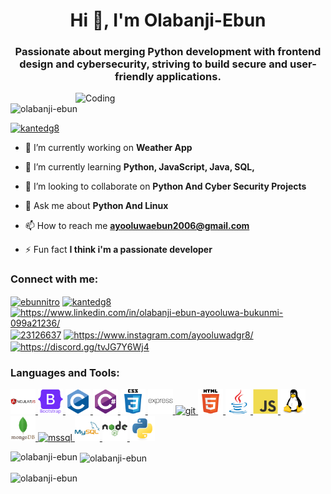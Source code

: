 <h1 align="center">Hi 👋, I'm Olabanji-Ebun</h1>
<h3 align="center">Passionate about merging Python development with frontend design and cybersecurity, striving to build secure and user-friendly applications.</h3>
<img align="right" alt="Coding" width="400" src="https://th.bing.com/th/id/R.c0d1b11e54c2b07f7353dd160e8ba80d?rik=BH2sjO5Vy1%2fC%2fg&pid=ImgRaw&r=0"></img>

<p align="left"> <img src="https://komarev.com/ghpvc/?username=olabanji-ebun&label=Profile%20views&color=0e75b6&style=flat" alt="olabanji-ebun" /> </p>

<p align="left"> <a href="https://twitter.com/kantedg8" target="blank"><img src="https://img.shields.io/twitter/follow/kantedg8?logo=twitter&style=for-the-badge" alt="kantedg8" /></a> </p>

- 🔭 I’m currently working on **Weather App**

- 🌱 I’m currently learning **Python, JavaScript, Java, SQL,**

- 👯 I’m looking to collaborate on **Python And Cyber Security Projects**

- 💬 Ask me about **Python And Linux**

- 📫 How to reach me **ayooluwaebun2006@gmail.com**

- ⚡ Fun fact **I think i'm a passionate developer**

<h3 align="left">Connect with me:</h3>
<p align="left">
<a href="https://dev.to/ebunnitro" target="blank"><img align="center" src="https://raw.githubusercontent.com/rahuldkjain/github-profile-readme-generator/master/src/images/icons/Social/devto.svg" alt="ebunnitro" height="30" width="40" /></a>
<a href="https://twitter.com/kantedg8" target="blank"><img align="center" src="https://raw.githubusercontent.com/rahuldkjain/github-profile-readme-generator/master/src/images/icons/Social/twitter.svg" alt="kantedg8" height="30" width="40" /></a>
<a href="https://linkedin.com/in/https://www.linkedin.com/in/olabanji-ebun-ayooluwa-bukunmi-099a21236/" target="blank"><img align="center" src="https://raw.githubusercontent.com/rahuldkjain/github-profile-readme-generator/master/src/images/icons/Social/linked-in-alt.svg" alt="https://www.linkedin.com/in/olabanji-ebun-ayooluwa-bukunmi-099a21236/" height="30" width="40" /></a>
<a href="https://stackoverflow.com/users/23126637" target="blank"><img align="center" src="https://raw.githubusercontent.com/rahuldkjain/github-profile-readme-generator/master/src/images/icons/Social/stack-overflow.svg" alt="23126637" height="30" width="40" /></a>
<a href="https://instagram.com/https://www.instagram.com/ayooluwadgr8/" target="blank"><img align="center" src="https://raw.githubusercontent.com/rahuldkjain/github-profile-readme-generator/master/src/images/icons/Social/instagram.svg" alt="https://www.instagram.com/ayooluwadgr8/" height="30" width="40" /></a>
<a href="https://discord.gg/https://discord.gg/tvJG7Y6Wj4" target="blank"><img align="center" src="https://raw.githubusercontent.com/rahuldkjain/github-profile-readme-generator/master/src/images/icons/Social/discord.svg" alt="https://discord.gg/tvJG7Y6Wj4" height="30" width="40" /></a>
</p>

<h3 align="left">Languages and Tools:</h3>
<p align="left"> <a href="https://angular.io" target="_blank" rel="noreferrer"> <img src="https://raw.githubusercontent.com/devicons/devicon/master/icons/angularjs/angularjs-original-wordmark.svg" alt="angularjs" width="40" height="40"/> </a> <a href="https://getbootstrap.com" target="_blank" rel="noreferrer"> <img src="https://raw.githubusercontent.com/devicons/devicon/master/icons/bootstrap/bootstrap-plain-wordmark.svg" alt="bootstrap" width="40" height="40"/> </a> <a href="https://www.cprogramming.com/" target="_blank" rel="noreferrer"> <img src="https://raw.githubusercontent.com/devicons/devicon/master/icons/c/c-original.svg" alt="c" width="40" height="40"/> </a> <a href="https://www.w3schools.com/cs/" target="_blank" rel="noreferrer"> <img src="https://raw.githubusercontent.com/devicons/devicon/master/icons/csharp/csharp-original.svg" alt="csharp" width="40" height="40"/> </a> <a href="https://www.w3schools.com/css/" target="_blank" rel="noreferrer"> <img src="https://raw.githubusercontent.com/devicons/devicon/master/icons/css3/css3-original-wordmark.svg" alt="css3" width="40" height="40"/> </a> <a href="https://expressjs.com" target="_blank" rel="noreferrer"> <img src="https://raw.githubusercontent.com/devicons/devicon/master/icons/express/express-original-wordmark.svg" alt="express" width="40" height="40"/> </a> <a href="https://git-scm.com/" target="_blank" rel="noreferrer"> <img src="https://www.vectorlogo.zone/logos/git-scm/git-scm-icon.svg" alt="git" width="40" height="40"/> </a> <a href="https://www.w3.org/html/" target="_blank" rel="noreferrer"> <img src="https://raw.githubusercontent.com/devicons/devicon/master/icons/html5/html5-original-wordmark.svg" alt="html5" width="40" height="40"/> </a> <a href="https://www.java.com" target="_blank" rel="noreferrer"> <img src="https://raw.githubusercontent.com/devicons/devicon/master/icons/java/java-original.svg" alt="java" width="40" height="40"/> </a> <a href="https://developer.mozilla.org/en-US/docs/Web/JavaScript" target="_blank" rel="noreferrer"> <img src="https://raw.githubusercontent.com/devicons/devicon/master/icons/javascript/javascript-original.svg" alt="javascript" width="40" height="40"/> </a> <a href="https://www.linux.org/" target="_blank" rel="noreferrer"> <img src="https://raw.githubusercontent.com/devicons/devicon/master/icons/linux/linux-original.svg" alt="linux" width="40" height="40"/> </a> <a href="https://www.mongodb.com/" target="_blank" rel="noreferrer"> <img src="https://raw.githubusercontent.com/devicons/devicon/master/icons/mongodb/mongodb-original-wordmark.svg" alt="mongodb" width="40" height="40"/> </a> <a href="https://www.microsoft.com/en-us/sql-server" target="_blank" rel="noreferrer"> <img src="https://www.svgrepo.com/show/303229/microsoft-sql-server-logo.svg" alt="mssql" width="40" height="40"/> </a> <a href="https://www.mysql.com/" target="_blank" rel="noreferrer"> <img src="https://raw.githubusercontent.com/devicons/devicon/master/icons/mysql/mysql-original-wordmark.svg" alt="mysql" width="40" height="40"/> </a> <a href="https://nodejs.org" target="_blank" rel="noreferrer"> <img src="https://raw.githubusercontent.com/devicons/devicon/master/icons/nodejs/nodejs-original-wordmark.svg" alt="nodejs" width="40" height="40"/> </a> <a href="https://www.python.org" target="_blank" rel="noreferrer"> <img src="https://raw.githubusercontent.com/devicons/devicon/master/icons/python/python-original.svg" alt="python" width="40" height="40"/> </a> </p>

<p><img align="left" src="https://github-readme-stats.vercel.app/api/top-langs?username=olabanji-ebun&show_icons=true&locale=en&layout=compact" alt="olabanji-ebun" /></p>

<p>&nbsp;<img align="center" src="https://github-readme-stats.vercel.app/api?username=olabanji-ebun&show_icons=true&locale=en" alt="olabanji-ebun" /></p>

<p><img align="center" src="https://github-readme-streak-stats.herokuapp.com/?user=olabanji-ebun&" alt="olabanji-ebun" /></p>

